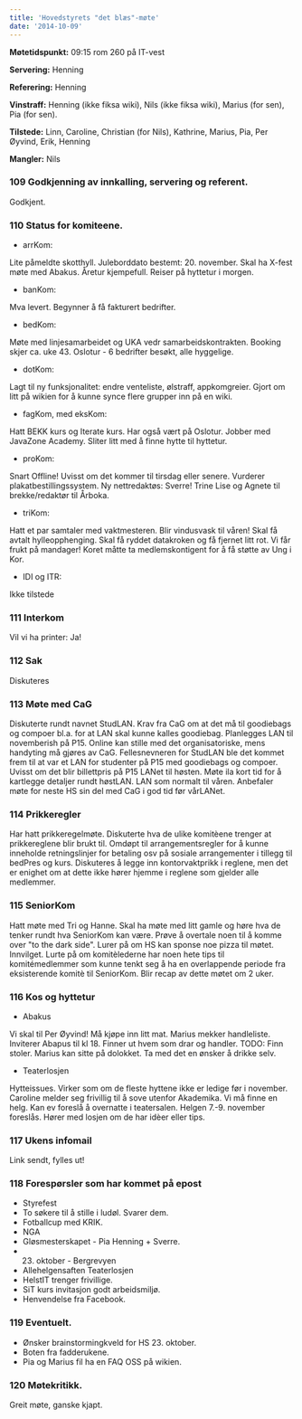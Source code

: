 ```yaml
---
title: 'Hovedstyrets "det blæs"-møte'
date: '2014-10-09'
---
```


**Møtetidspunkt:** 09:15 rom 260 på IT-vest

**Servering:** Henning  

**Referering:** Henning  

**Vinstraff:** Henning (ikke fiksa wiki), Nils (ikke fiksa wiki), Marius (for sen), Pia (for sen).

**Tilstede:** Linn, Caroline, Christian (for Nils), Kathrine, Marius, Pia, Per Øyvind, Erik, Henning

**Mangler:**  Nils

### 109 Godkjenning av innkalling, servering og referent.

Godkjent.

### 110 Status for komiteene.

- arrKom:

Lite påmeldte skotthyll. Juleborddato bestemt: 20. november. Skal ha X-fest møte med Abakus. Åretur kjempefull. Reiser på hyttetur i morgen.

- banKom:

Mva levert. Begynner å få fakturert bedrifter.

- bedKom:

Møte med linjesamarbeidet og UKA vedr samarbeidskontrakten.
Booking skjer ca. uke 43.
Oslotur - 6 bedrifter besøkt, alle hyggelige.

- dotKom:

Lagt til ny funksjonalitet: endre venteliste, ølstraff, appkomgreier. Gjort om litt på wikien for å kunne synce flere grupper inn på en wiki.

- fagKom, med eksKom:

Hatt BEKK kurs og Iterate kurs. Har også vært på Oslotur. Jobber med JavaZone Academy. Sliter litt med å finne hytte til hyttetur.

- proKom:

Snart Offline! Uvisst om det kommer til tirsdag eller senere. Vurderer plakatbestillingssystem. Ny nettredaktøs: Sverre! Trine Lise og Agnete til brekke/redaktør til Årboka.

- triKom:

Hatt et par samtaler med vaktmesteren. Blir vindusvask til våren! Skal få avtalt hylleopphenging. Skal få ryddet datakroken og få fjernet litt rot. Vi får frukt på mandager! Koret måtte ta medlemskontigent for å få støtte av Ung i Kor.

- IDI og ITR: 

Ikke tilstede

### 111 Interkom

Vil vi ha printer: Ja!

### 112 Sak

Diskuteres

### 113 Møte med CaG

Diskuterte rundt navnet StudLAN. Krav fra CaG om at det må til goodiebags og compoer bl.a. for at LAN skal kunne kalles goodiebag. Planlegges LAN til novemberish på P15. Online kan stille med det organisatoriske, mens handyting må gjøres av CaG. Fellesnevneren for StudLAN ble det kommet frem til at var et LAN for studenter på P15 med goodiebags og compoer. Uvisst om det blir billettpris på P15 LANet til høsten. Møte ila kort tid for å kartlegge detaljer rundt høstLAN. LAN som normalt til våren. Anbefaler møte for neste HS sin del med CaG i god tid før vårLANet.

### 114 Prikkeregler

Har hatt prikkeregelmøte. Diskuterte hva de ulike komitèene trenger at prikkereglene blir brukt til. Omdøpt til arrangementsregler for å kunne inneholde retningslinjer for betaling osv på sosiale arrangementer i tillegg til bedPres og kurs. Diskuteres å legge inn kontorvaktprikk i reglene, men det er enighet om at dette ikke hører hjemme i reglene som gjelder alle medlemmer.

### 115 SeniorKom

Hatt møte med Tri og Hanne. Skal ha møte med litt gamle og høre hva de tenker rundt hva SeniorKom kan være. Prøve å overtale noen til å komme over "to the dark side". Lurer på om HS kan sponse noe pizza til møtet. Innvilget. Lurte på om komitèlederne har noen hete tips til komitémedlemmer som kunne tenkt seg å ha en overlappende periode fra eksisterende komitè til SeniorKom. Blir recap av dette møtet om 2 uker.

### 116 Kos og hyttetur

* Abakus

Vi skal til Per Øyvind! Må kjøpe inn litt mat. Marius mekker handleliste. Inviterer Abapus til kl 18. Finner ut hvem som drar og handler. TODO: Finn stoler. Marius kan sitte på dolokket. Ta med det en ønsker å drikke selv.

* Teaterlosjen

Hytteissues. Virker som om de fleste hyttene ikke er ledige før i november. Caroline melder seg frivillig til å sove utenfor Akademika. Vi må finne en helg. Kan ev foreslå å overnatte i teatersalen. Helgen 7.-9. november foreslås. Hører med losjen om de har idèer eller tips.

### 117 Ukens infomail

Link sendt, fylles ut!

### 118 Forespørsler som har kommet på epost

* Styrefest
* To søkere til å stille i ludøl. Svarer dem.
* Fotballcup med KRIK.
* NGA
* Gløsmesterskapet - Pia Henning + Sverre.
* 23. oktober - Bergrevyen
* Allehelgensaften Teaterlosjen
* HelstIT trenger frivillige.
* SiT kurs invitasjon godt arbeidsmiljø.
* Henvendelse fra Facebook.

### 119 Eventuelt.

* Ønsker brainstormingkveld for HS 23. oktober.
* Boten fra fadderukene.
* Pia og Marius fil ha en FAQ OSS på wikien.

### 120 Møtekritikk.

Greit møte, ganske kjapt.

